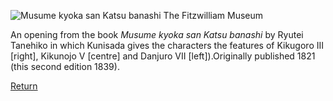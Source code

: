 ![Musume kyoka san Katsu banashi](kunisada/Musume_Kyogen.jpg)
The Fitzwilliam Museum

An opening from the book _Musume kyoka san Katsu banashi_ by Ryutei Tanehiko in which Kunisada gives the characters the features of Kikugoro III \[right\], Kikunojo V \[centre\] and Danjuro VII \[left\]).Originally published 1821 (this second edition 1839).



[Return](../text565.htm)
